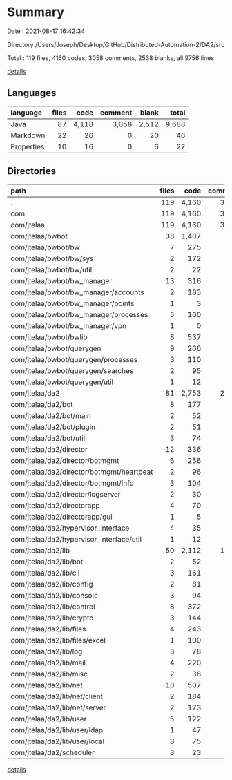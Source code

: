 # Summary

Date : 2021-08-17 16:42:34

Directory /Users/Joseph/Desktop/GitHub/Distributed-Automation-2/DA2/src

Total : 119 files,  4160 codes, 3058 comments, 2538 blanks, all 9756 lines

[details](details.md)

## Languages
| language | files | code | comment | blank | total |
| :--- | ---: | ---: | ---: | ---: | ---: |
| Java | 87 | 4,118 | 3,058 | 2,512 | 9,688 |
| Markdown | 22 | 26 | 0 | 20 | 46 |
| Properties | 10 | 16 | 0 | 6 | 22 |

## Directories
| path | files | code | comment | blank | total |
| :--- | ---: | ---: | ---: | ---: | ---: |
| . | 119 | 4,160 | 3,058 | 2,538 | 9,756 |
| com | 119 | 4,160 | 3,058 | 2,538 | 9,756 |
| com/jtelaa | 119 | 4,160 | 3,058 | 2,538 | 9,756 |
| com/jtelaa/bwbot | 38 | 1,407 | 946 | 819 | 3,172 |
| com/jtelaa/bwbot/bw | 7 | 275 | 201 | 180 | 656 |
| com/jtelaa/bwbot/bw/sys | 2 | 172 | 129 | 110 | 411 |
| com/jtelaa/bwbot/bw/util | 2 | 22 | 33 | 27 | 82 |
| com/jtelaa/bwbot/bw_manager | 13 | 316 | 242 | 201 | 759 |
| com/jtelaa/bwbot/bw_manager/accounts | 2 | 183 | 190 | 126 | 499 |
| com/jtelaa/bwbot/bw_manager/points | 1 | 3 | 0 | 3 | 6 |
| com/jtelaa/bwbot/bw_manager/processes | 5 | 100 | 40 | 58 | 198 |
| com/jtelaa/bwbot/bw_manager/vpn | 1 | 0 | 0 | 1 | 1 |
| com/jtelaa/bwbot/bwlib | 8 | 537 | 336 | 307 | 1,180 |
| com/jtelaa/bwbot/querygen | 9 | 266 | 167 | 130 | 563 |
| com/jtelaa/bwbot/querygen/processes | 3 | 110 | 96 | 65 | 271 |
| com/jtelaa/bwbot/querygen/searches | 2 | 95 | 46 | 33 | 174 |
| com/jtelaa/bwbot/querygen/util | 1 | 12 | 2 | 9 | 23 |
| com/jtelaa/da2 | 81 | 2,753 | 2,112 | 1,719 | 6,584 |
| com/jtelaa/da2/bot | 8 | 177 | 130 | 116 | 423 |
| com/jtelaa/da2/bot/main | 2 | 52 | 17 | 21 | 90 |
| com/jtelaa/da2/bot/plugin | 2 | 51 | 79 | 48 | 178 |
| com/jtelaa/da2/bot/util | 3 | 74 | 34 | 46 | 154 |
| com/jtelaa/da2/director | 12 | 336 | 209 | 238 | 783 |
| com/jtelaa/da2/director/botmgmt | 6 | 256 | 177 | 171 | 604 |
| com/jtelaa/da2/director/botmgmt/heartbeat | 2 | 96 | 70 | 69 | 235 |
| com/jtelaa/da2/director/botmgmt/info | 3 | 104 | 48 | 59 | 211 |
| com/jtelaa/da2/director/logserver | 2 | 30 | 11 | 38 | 79 |
| com/jtelaa/da2/directorapp | 4 | 70 | 12 | 38 | 120 |
| com/jtelaa/da2/directorapp/gui | 1 | 5 | 2 | 7 | 14 |
| com/jtelaa/da2/hypervisor_interface | 4 | 35 | 16 | 24 | 75 |
| com/jtelaa/da2/hypervisor_interface/util | 1 | 12 | 4 | 8 | 24 |
| com/jtelaa/da2/lib | 50 | 2,112 | 1,733 | 1,289 | 5,134 |
| com/jtelaa/da2/lib/bot | 2 | 52 | 48 | 45 | 145 |
| com/jtelaa/da2/lib/cli | 3 | 161 | 146 | 85 | 392 |
| com/jtelaa/da2/lib/config | 2 | 81 | 74 | 54 | 209 |
| com/jtelaa/da2/lib/console | 3 | 94 | 103 | 47 | 244 |
| com/jtelaa/da2/lib/control | 8 | 372 | 311 | 245 | 928 |
| com/jtelaa/da2/lib/crypto | 3 | 144 | 232 | 81 | 457 |
| com/jtelaa/da2/lib/files | 4 | 243 | 218 | 177 | 638 |
| com/jtelaa/da2/lib/files/excel | 1 | 100 | 106 | 82 | 288 |
| com/jtelaa/da2/lib/log | 3 | 78 | 71 | 57 | 206 |
| com/jtelaa/da2/lib/mail | 4 | 220 | 136 | 115 | 471 |
| com/jtelaa/da2/lib/misc | 2 | 38 | 1 | 21 | 60 |
| com/jtelaa/da2/lib/net | 10 | 507 | 327 | 286 | 1,120 |
| com/jtelaa/da2/lib/net/client | 2 | 184 | 113 | 92 | 389 |
| com/jtelaa/da2/lib/net/server | 2 | 173 | 104 | 99 | 376 |
| com/jtelaa/da2/lib/user | 5 | 122 | 66 | 75 | 263 |
| com/jtelaa/da2/lib/user/ldap | 1 | 47 | 19 | 25 | 91 |
| com/jtelaa/da2/lib/user/local | 3 | 75 | 47 | 49 | 171 |
| com/jtelaa/da2/scheduler | 3 | 23 | 12 | 14 | 49 |

[details](details.md)
